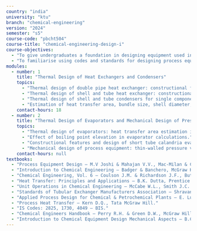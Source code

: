 ```yaml
---
country: "india"
university: "ktu"
branch: "chemical-engineering"
version: "2024"
semester: "s5"
course-code: "pbcht504"
course-title: "chemical-engineering-design-i"
course-objectives:
  - "To give undergraduates a foundation in designing equipment used in process industries for heat transfer and evaporation operations."
  - "To familiarise using codes and standards for designing process equipment."
modules:
  - number: 1
    title: "Thermal Design of Heat Exchangers and Condensers"
    topics:
      - "Thermal design of double pipe heat exchanger: constructional features, calculation of heat transfer area, estimation of heat transfer coefficient, calculation of size, pressure drop estimation."
      - "Thermal design of shell and tube heat exchanger: constructional features, baffles and pass partition, TEMA nomenclature, routing of fluids, heat transfer area, estimation of tube bundle size, Bell’s method for overall heat transfer coefficient, shell side and tube side pressure drop."
      - "Thermal design of shell and tube condensers for single component isothermal condensation of saturated vapours in the shell."
      - "Estimation of heat transfer area, bundle size, shell diameter, condensation coefficients using Dukler charts/Nusselt equation, and overall heat transfer coefficient."
    contact-hours: 18
  - number: 2
    title: "Thermal Design of Evaporators and Mechanical Design of Pressure Vessels"
    topics:
      - "Thermal design of evaporators: heat transfer area estimation in single effect and multiple effect evaporators (double/triple effect forward feed) with negligible boiling point rise."
      - "Effect of boiling point elevation in evaporator calculations."
      - "Constructional features and design of short tube calandria evaporator, long tube evaporator, and forced circulation evaporator."
      - "Mechanical design of process equipment: thin-walled pressure vessels as per IS 2825 – shells under internal/external pressure, flat ends, concave and convex ends, domed ends, conical ends."
    contact-hours: null
textbooks:
  - "Process Equipment Design – M.V Joshi & Mahajan V.V., Mac-Milan & Co. India, 3rd Edn."
  - "Introduction to Chemical Engineering – Badger & Banchero, McGraw Hill, 1st Edn."
  - "Chemical Engineering, Vol. 6 – Coulson J.M. & Richardson J.F., Butterworth Heinemann (Indian print), 3rd Edn."
  - "Heat Transfer: Principles and Applications – B.K. Dutta, Prentice Hall India, 2nd Edn."
  - "Unit Operations in Chemical Engineering – McCabe W.L., Smith J.C. & Harriott P., McGraw Hill, 3rd Edn."
  - "Standards of Tubular Exchanger Manufacturers Association – Shravan H. Gawande, Sunil D. Wankhede, TEMA, 8th Edn."
  - "Applied Process Design for Chemical & Petrochemical Plants – E. Ludwig, Gulf Publication, Vol I, II, III."
  - "Process Heat Transfer – Kern D.Q., Tata McGraw Hill."
  - "IS Codes: 2825, 1730, 4049 – BIS."
  - "Chemical Engineers Handbook – Perry R.H. & Green D.W., McGraw Hill."
  - "Introduction to Chemical Equipment Design Mechanical Aspects – B.C. Bhattacharyya, CBS."
---
```

